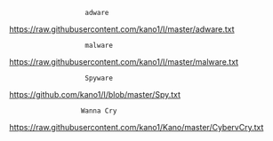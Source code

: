                        adware

https://raw.githubusercontent.com/kano1/I/master/adware.txt

                       malware

https://raw.githubusercontent.com/kano1/I/master/malware.txt

                       Spyware

https://github.com/kano1/I/blob/master/Spy.txt

                      Wanna Cry

https://raw.githubusercontent.com/kano1/Kano/master/CybervCry.txt
